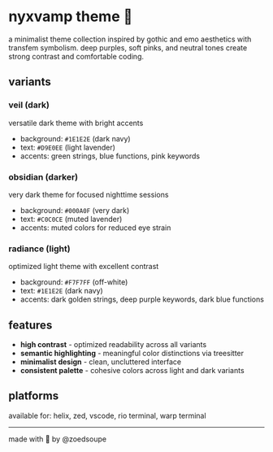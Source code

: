 # nyxvamp theme 🌙

  a minimalist theme collection inspired by gothic and emo aesthetics with transfem symbolism. deep purples, soft pinks, and
  neutral tones create strong contrast and comfortable coding.

  ## variants

  ### **veil** (dark)
  versatile dark theme with bright accents
  - background: `#1E1E2E` (dark navy)
  - text: `#D9E0EE` (light lavender)
  - accents: green strings, blue functions, pink keywords

  ### **obsidian** (darker)
  very dark theme for focused nighttime sessions
  - background: `#000A0F` (very dark)
  - text: `#C0C0CE` (muted lavender)
  - accents: muted colors for reduced eye strain

  ### **radiance** (light)
  optimized light theme with excellent contrast
  - background: `#F7F7FF` (off-white)
  - text: `#1E1E2E` (dark navy)
  - accents: dark golden strings, deep purple keywords, dark blue functions

  ## features

  - **high contrast** - optimized readability across all variants
  - **semantic highlighting** - meaningful color distinctions via treesitter
  - **minimalist design** - clean, uncluttered interface
  - **consistent palette** - cohesive colors across light and dark variants

  ## platforms

  available for: helix, zed, vscode, rio terminal, warp terminal

  ---

  made with 💖 by @zoedsoupe
